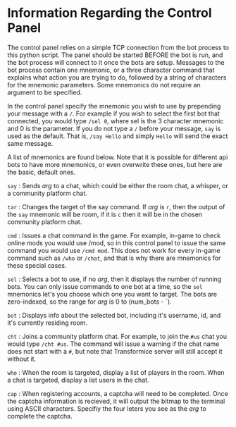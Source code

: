# Information Regarding the Control Panel

The control panel relies on a simple TCP connection from the bot
process to this python script. The panel should be started BEFORE the
bot is run, and the bot process will connect to it once the bots are
setup. Messages to the bot process contain one mnemonic, or a three
character command that explains what action you are trying to do,
followed by a string of characters for the mnemonic parameters. Some
mnemonics do not require an argument to be specified.

In the control panel specify the mnemonic you wish to use by
prepending your message with a `/`. For example if you wish to select
the first bot that connected, you would type `/sel 0`, where sel is
the 3 character mnemonic and 0 is the parameter. If you do not type a
`/` before your message, `say` is used as the default. That is, `/say
Hello` and simply `Hello` will send the exact same message.

A list of mnemonics are found below. Note that it is possible for
different api bots to have more mnemonics, or even overwrite these
ones, but here are the basic, default ones.

`say` : Sends _arg_ to a chat, which could be either the room chat, a
whisper, or a community platform chat.

`tar` : Changes the target of the say command. If _arg_ is `r`, then
the output of the `say` mnemonic will be room, if it is `c` then it
will be in the chosen community platform chat.

`cmd` : Issues a chat command in the game. For example, in-game to
check online mods you would use /mod, so in this control panel to
issue the same command you would use `/cmd mod`. This does not work
for every in-game command such as `/who` or `/chat`, and that is why
there are mnemonics for these special cases.

`sel` : Selects a bot to use, if no _arg_, then it displays the number
of running bots. You can only issue commands to one bot at a time, so
the `sel` mnemonics let's you choose which one you want to target. The
bots are zero-indexed, so the range for _arg_ is 0 to (num_bots - `).

`bot` : Displays info about the selected bot, including it's username,
id, and it's currently residing room.

`cht` : Joins a community platform chat. For example, to join the
`#us` chat you would type `/cht #us`. The command will issue a warning
if the chat name does not start with a `#`, but note that Transformice
server will still accept it without it.

`who` : When the room is targeted, display a list of players in the
room. When a chat is targeted, display a list users in the chat.

`cap` : When registering accounts, a captcha will need to be
completed. Once the captcha information is recieved, it will output
the bitmap to the terminal using ASCII characters. Specifiy the four
leters you see as the _arg_ to complete the captcha.

